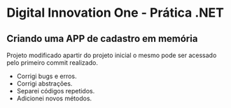 # Digital Innovation One - Prática .NET

## Criando uma APP de cadastro em memória

Projeto modificado apartir do projeto inicial o mesmo pode ser acessado pelo primeiro commit realizado.

* Corrigi bugs e erros.
* Corrigi abstrações.
* Separei códigos repetidos.
* Adicionei novos métodos.

